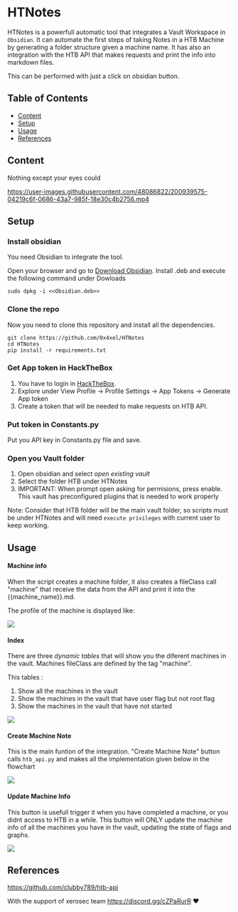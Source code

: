 # HTNotes


HTNotes is a powerfull automatic tool that integrates a Vault Workspace in `Obsidian`. It can automate the first steps of taking Notes in a HTB Machine by generating a folder structure  given a machine name. It has also an integration with the HTB API that makes requests and print the info into markdown files.

This can be performed with just a click on obsidian button. 

## Table of Contents

- [Content](#Content)
- [Setup](#Setup)
- [Usage](#Usage)
- [References](#References)
## Content

Nothing except your eyes could 


https://user-images.githubusercontent.com/48086822/200939575-04219c6f-0686-43a7-985f-18e30c4b2756.mp4



## Setup

### Install obsidian
You need Obsidian to integrate the tool.

Open your browser and go to [Download Obsidian](https://obsidian.md/download).
Install .deb and execute the following command under Dowloads

```
sudo dpkg -i <<Obsidian.deb>>
```

### Clone the repo
Now you need to clone this repository and install all the dependencies.  

```
git clone https://github.com/0x4xel/HTNotes
cd HTNotes
pip install -r requirements.txt
```

### Get App token in HackTheBox

1. You have to login in [HackTheBox](https://www.hackthebox.com/). 
2.  Explore under View Profile -> Profile Settings -> App Tokens -> Generate App token
3.  Create a token that will be needed to make requests on HTB API.

### Put token in Constants.py

Put you API key in Constants.py file and save.

### Open you Vault folder

1. Open obsidian and select *open existing vault*
2. Select the folder HTB under HTNotes
3. IMPORTANT: When prompt open asking for permisions, press enable. This vault has preconfigured plugins that is needed to work properly

Note: Consider that HTB folder will be the main vault folder, so scripts must be under HTNotes and will need `execute privileges` with current user to keep working.


## Usage

#### Machine info

When the script creates a machine folder, it also creates a fileClass call "machine" that receive the data from the API and print it into the {{machine_name}}.md.

The profile of the machine is displayed like:


![](HTB/assets/machine_info_example.png)
#### Index 

There are three *dynamic tables* that will show you the diferent machines in the vault. Machines fileClass are defined by the tag "machine".

This tables :
1. Show all the machines in the vault
2. Show the machines in the vault that have user flag but not root flag
3. Show the machines in the vault that have not started


![](HTB/assets/index_machine_info_example.png)

#### Create Machine Note

This is the main funtion of the integration. "Create Machine Note" button calls `htb_api.py` and makes all the implementation given below in the flowchart

![](HTB/assets/create_machine_example.png)

#### Update Machine Info

This button is usefull trigger it when you have completed a machine, or you didnt access to HTB in a while. This button will ONLY update the machine info of all the machines you have in the vault, updating the state of flags and graphs.


![](HTB/assets/update_machine_example.png)
## References

https://github.com/clubby789/htb-api 

With the support of xerosec team https://discord.gg/cZPaRurR  ❤️
